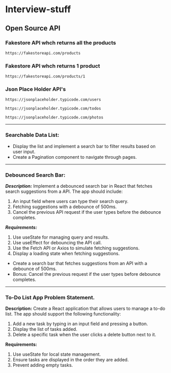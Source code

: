 # Interview-stuff

## Open Source API

### Fakestore API whch returns all the products
```
https://fakestoreapi.com/products
```

### Fakestore API whch returns 1 product
```
https://fakestoreapi.com/products/1
```

### Json Place Holder API's
```
https://jsonplaceholder.typicode.com/users
```
```
https://jsonplaceholder.typicode.com/todos
```
```
https://jsonplaceholder.typicode.com/photos
```

***

### Searchable Data List:
- Display the list and implement a search bar to filter results based on user input.
- Create a Pagination component to navigate through pages.

---

### Debounced Search Bar:

***Description:*** Implement a debounced search bar in React that fetches search suggestions from a API. The app should include:

<ol>
  <li>An input field where users can type their search query.</li>
  <li>Fetching suggestions with a debounce of 500ms.</li>
  <li>Cancel the previous API request if the user types before the debounce completes.</li>
</ol>

***Requirements:***

<ol>
  <li>Use useState for managing query and results.</li>
  <li>Use useEffect for debouncing the API call.</li>
  <li>Use the Fetch API or Axios to simulate fetching suggestions.</li>
  <li>Display a loading state when fetching suggestions.</li>
</ol>

- Create a search bar that fetches suggestions from an API with a debounce of 500ms.
- Bonus: Cancel the previous request if the user types before debounce completes.

---

### To-Do List App Problem Statement.

**Description:** Create a React application that allows users to manage a to-do list. The app should support the following functionality:
<ol>
  <li>Add a new task by typing in an input field and pressing a button.</li>
  <li>Display the list of tasks added.</li>
  <li>Delete a specific task when the user clicks a delete button next to it.</li>
</ol>

**Requirements:**
<ol>
  <li>Use useState for local state management.</li>
  <li>Ensure tasks are displayed in the order they are added.</li>
  <li>Prevent adding empty tasks.</li>
</ol>

